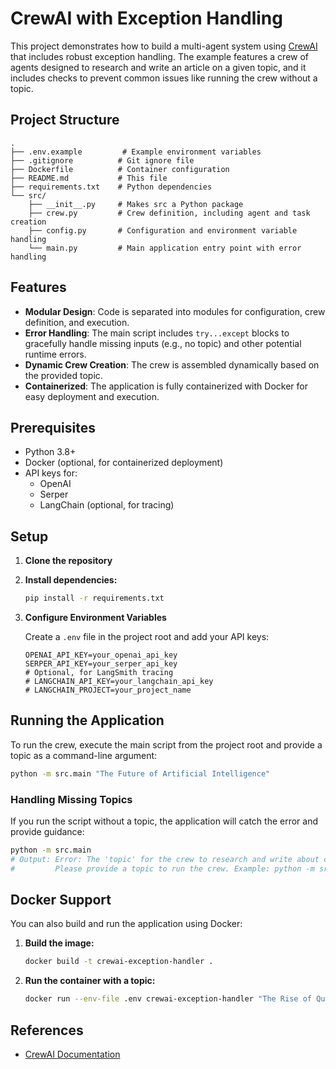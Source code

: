 # CrewAI with Exception Handling

This project demonstrates how to build a multi-agent system using [CrewAI](https://docs.crewai.com/) that includes robust exception handling. The example features a crew of agents designed to research and write an article on a given topic, and it includes checks to prevent common issues like running the crew without a topic.

## Project Structure

```
.
├── .env.example         # Example environment variables
├── .gitignore          # Git ignore file
├── Dockerfile          # Container configuration
├── README.md           # This file
├── requirements.txt    # Python dependencies
└── src/
    ├── __init__.py     # Makes src a Python package
    ├── crew.py         # Crew definition, including agent and task creation
    ├── config.py       # Configuration and environment variable handling
    └── main.py         # Main application entry point with error handling
```

## Features

- **Modular Design**: Code is separated into modules for configuration, crew definition, and execution.
- **Error Handling**: The main script includes `try...except` blocks to gracefully handle missing inputs (e.g., no topic) and other potential runtime errors.
- **Dynamic Crew Creation**: The crew is assembled dynamically based on the provided topic.
- **Containerized**: The application is fully containerized with Docker for easy deployment and execution.

## Prerequisites

- Python 3.8+
- Docker (optional, for containerized deployment)
- API keys for:
  - OpenAI
  - Serper
  - LangChain (optional, for tracing)

## Setup

1.  **Clone the repository**

2.  **Install dependencies:**
    ```bash
    pip install -r requirements.txt
    ```

3.  **Configure Environment Variables**

    Create a `.env` file in the project root and add your API keys:
    ```env
    OPENAI_API_KEY=your_openai_api_key
    SERPER_API_KEY=your_serper_api_key
    # Optional, for LangSmith tracing
    # LANGCHAIN_API_KEY=your_langchain_api_key
    # LANGCHAIN_PROJECT=your_project_name
    ```

## Running the Application

To run the crew, execute the main script from the project root and provide a topic as a command-line argument:

```bash
python -m src.main "The Future of Artificial Intelligence"
```

### Handling Missing Topics

If you run the script without a topic, the application will catch the error and provide guidance:

```bash
python -m src.main
# Output: Error: The 'topic' for the crew to research and write about cannot be empty.
#         Please provide a topic to run the crew. Example: python -m src.main "Artificial Intelligence"
```

## Docker Support

You can also build and run the application using Docker:

1.  **Build the image:**
    ```bash
    docker build -t crewai-exception-handler .
    ```

2.  **Run the container with a topic:**
    ```bash
    docker run --env-file .env crewai-exception-handler "The Rise of Quantum Computing"
    ```

## References

- [CrewAI Documentation](https://docs.crewai.com/)
